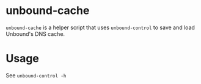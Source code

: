 # unbound-cache

`unbound-cache` is a helper script that uses `unbound-control` to save and load Unbound's DNS cache.

# Usage

See `unbound-control -h`
